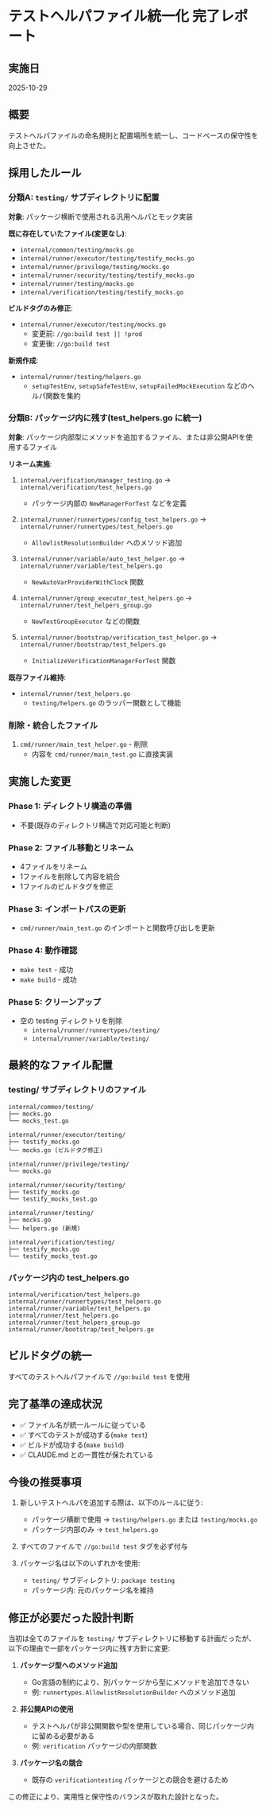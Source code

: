 # テストヘルパファイル統一化 完了レポート

## 実施日
2025-10-29

## 概要
テストヘルパファイルの命名規則と配置場所を統一し、コードベースの保守性を向上させた。

## 採用したルール

### 分類A: `testing/` サブディレクトリに配置
**対象**: パッケージ横断で使用される汎用ヘルパとモック実装

**既に存在していたファイル(変更なし)**:
- `internal/common/testing/mocks.go`
- `internal/runner/executor/testing/testify_mocks.go`
- `internal/runner/privilege/testing/mocks.go`
- `internal/runner/security/testing/testify_mocks.go`
- `internal/runner/testing/mocks.go`
- `internal/verification/testing/testify_mocks.go`

**ビルドタグのみ修正**:
- `internal/runner/executor/testing/mocks.go`
  - 変更前: `//go:build test || !prod`
  - 変更後: `//go:build test`

**新規作成**:
- `internal/runner/testing/helpers.go`
  - `setupTestEnv`, `setupSafeTestEnv`, `setupFailedMockExecution` などのヘルパ関数を集約

### 分類B: パッケージ内に残す(test_helpers.go に統一)
**対象**: パッケージ内部型にメソッドを追加するファイル、または非公開APIを使用するファイル

**リネーム実施**:
1. `internal/verification/manager_testing.go` → `internal/verification/test_helpers.go`
   - パッケージ内部の `NewManagerForTest` などを定義

2. `internal/runner/runnertypes/config_test_helpers.go` → `internal/runner/runnertypes/test_helpers.go`
   - `AllowlistResolutionBuilder` へのメソッド追加

3. `internal/runner/variable/auto_test_helper.go` → `internal/runner/variable/test_helpers.go`
   - `NewAutoVarProviderWithClock` 関数

4. `internal/runner/group_executor_test_helpers.go` → `internal/runner/test_helpers_group.go`
   - `NewTestGroupExecutor` などの関数

5. `internal/runner/bootstrap/verification_test_helper.go` → `internal/runner/bootstrap/test_helpers.go`
   - `InitializeVerificationManagerForTest` 関数

**既存ファイル維持**:
- `internal/runner/test_helpers.go`
  - `testing/helpers.go` のラッパー関数として機能

### 削除・統合したファイル
1. `cmd/runner/main_test_helper.go` - 削除
   - 内容を `cmd/runner/main_test.go` に直接実装

## 実施した変更

### Phase 1: ディレクトリ構造の準備
- 不要(既存のディレクトリ構造で対応可能と判断)

### Phase 2: ファイル移動とリネーム
- 4ファイルをリネーム
- 1ファイルを削除して内容を統合
- 1ファイルのビルドタグを修正

### Phase 3: インポートパスの更新
- `cmd/runner/main_test.go` のインポートと関数呼び出しを更新

### Phase 4: 動作確認
- `make test` - 成功
- `make build` - 成功

### Phase 5: クリーンアップ
- 空の testing ディレクトリを削除
  - `internal/runner/runnertypes/testing/`
  - `internal/runner/variable/testing/`

## 最終的なファイル配置

### testing/ サブディレクトリのファイル
```
internal/common/testing/
├── mocks.go
└── mocks_test.go

internal/runner/executor/testing/
├── testify_mocks.go
└── mocks.go (ビルドタグ修正)

internal/runner/privilege/testing/
└── mocks.go

internal/runner/security/testing/
├── testify_mocks.go
└── testify_mocks_test.go

internal/runner/testing/
├── mocks.go
└── helpers.go (新規)

internal/verification/testing/
├── testify_mocks.go
└── testify_mocks_test.go
```

### パッケージ内の test_helpers.go
```
internal/verification/test_helpers.go
internal/runner/runnertypes/test_helpers.go
internal/runner/variable/test_helpers.go
internal/runner/test_helpers.go
internal/runner/test_helpers_group.go
internal/runner/bootstrap/test_helpers.go
```

## ビルドタグの統一
すべてのテストヘルパファイルで `//go:build test` を使用

## 完了基準の達成状況
- ✅ ファイル名が統一ルールに従っている
- ✅ すべてのテストが成功する(`make test`)
- ✅ ビルドが成功する(`make build`)
- ✅ CLAUDE.md との一貫性が保たれている

## 今後の推奨事項
1. 新しいテストヘルパを追加する際は、以下のルールに従う:
   - パッケージ横断で使用 → `testing/helpers.go` または `testing/mocks.go`
   - パッケージ内部のみ → `test_helpers.go`

2. すべてのファイルで `//go:build test` タグを必ず付与

3. パッケージ名は以下のいずれかを使用:
   - `testing/` サブディレクトリ: `package testing`
   - パッケージ内: 元のパッケージ名を維持

## 修正が必要だった設計判断

当初は全てのファイルを `testing/` サブディレクトリに移動する計画だったが、以下の理由で一部をパッケージ内に残す方針に変更:

1. **パッケージ型へのメソッド追加**
   - Go言語の制約により、別パッケージから型にメソッドを追加できない
   - 例: `runnertypes.AllowlistResolutionBuilder` へのメソッド追加

2. **非公開APIの使用**
   - テストヘルパが非公開関数や型を使用している場合、同じパッケージ内に留める必要がある
   - 例: `verification` パッケージの内部関数

3. **パッケージ名の競合**
   - 既存の `verificationtesting` パッケージとの競合を避けるため

この修正により、実用性と保守性のバランスが取れた設計となった。
